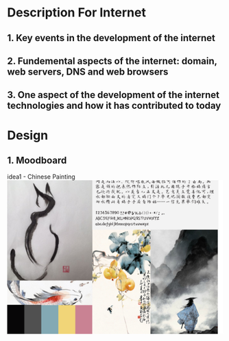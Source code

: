 
<!-- Describe key events in the development of the internet from the 1980s to today (max. 150 words) -->

<!-- Define and describes the relationship between fundamental aspects of the internet such as: domains, web servers, DNS, and web browsers (max. 150 words) -->

<!-- Reflect on one aspect of the development of internet technologies and how it has contributed to the world today (max. 150 words) -->

# Description For Internet

## 1. Key events in the development of the internet 

## 2. Fundemental aspects of the internet: domain, web servers, DNS and web browsers

## 3. One aspect of the development of the internet technologies and how it has contributed to today


# Design

## 1. Moodboard

idea1 - Chinese Painting
![MDB1-IMAGE](https://github.com/jian10au/portfolio/blob/master/mdb/mdb1-chinese-painting.png)



